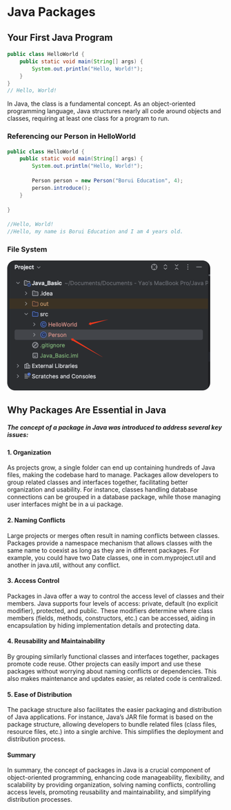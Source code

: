 # Java Packages



## Your First Java Program


```java
public class HelloWorld {
    public static void main(String[] args) {
        System.out.println("Hello, World!");
    }
}
// Hello, World!
```

In Java, the class is a fundamental concept. As an object-oriented programming language, Java structures nearly all code around objects and classes, requiring at least one class for a program to run.


### Referencing our Person in HelloWorld

```java
public class HelloWorld {
    public static void main(String[] args) {
        System.out.println("Hello, World!");

        Person person = new Person("Borui Education", 4);
        person.introduce();
    }

}

//Hello, World!
//Hello, my name is Borui Education and I am 4 years old.
```



### File System

![image-20240401103701198](../../public/coding/image-20240401103701198.png)









## Why Packages Are Essential in Java



##### The concept of a package in Java was introduced to address several key issues:

#### 1. Organization

As projects grow, a single folder can end up containing hundreds of Java files, making the codebase hard to manage. Packages allow developers to group related classes and interfaces together, facilitating better organization and usability. For instance, classes handling database connections can be grouped in a database package, while those managing user interfaces might be in a ui package.


#### 2. Naming Conflicts

Large projects or merges often result in naming conflicts between classes. Packages provide a namespace mechanism that allows classes with the same name to coexist as long as they are in different packages. For example, you could have two Date classes, one in com.myproject.util and another in java.util, without any conflict.


#### 3. Access Control

Packages in Java offer a way to control the access level of classes and their members. Java supports four levels of access: private, default (no explicit modifier), protected, and public. These modifiers determine where class members (fields, methods, constructors, etc.) can be accessed, aiding in encapsulation by hiding implementation details and protecting data.


#### 4. Reusability and Maintainability

By grouping similarly functional classes and interfaces together, packages promote code reuse. Other projects can easily import and use these packages without worrying about naming conflicts or dependencies. This also makes maintenance and updates easier, as related code is centralized.


#### 5. Ease of Distribution

The package structure also facilitates the easier packaging and distribution of Java applications. For instance, Java’s JAR file format is based on the package structure, allowing developers to bundle related files (class files, resource files, etc.) into a single archive. This simplifies the deployment and distribution process.


#### Summary

In summary, the concept of packages in Java is a crucial component of object-oriented programming, enhancing code manageability, flexibility, and scalability by providing organization, solving naming conflicts, controlling access levels, promoting reusability and maintainability, and simplifying distribution processes.






